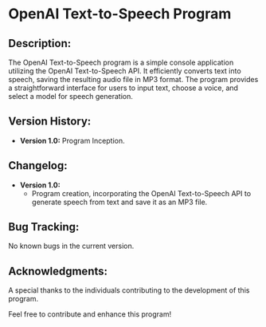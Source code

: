 # OpenAI Text-to-Speech Program

## Description:
The OpenAI Text-to-Speech program is a simple console application utilizing the OpenAI Text-to-Speech API. It efficiently converts text into speech, saving the resulting audio file in MP3 format. The program provides a straightforward interface for users to input text, choose a voice, and select a model for speech generation.

## Version History:
- **Version 1.0:** Program Inception.

## Changelog:
- **Version 1.0:**
  - Program creation, incorporating the OpenAI Text-to-Speech API to generate speech from text and save it as an MP3 file.

## Bug Tracking:
No known bugs in the current version.

## Acknowledgments:
A special thanks to the individuals contributing to the development of this program.

Feel free to contribute and enhance this program!
